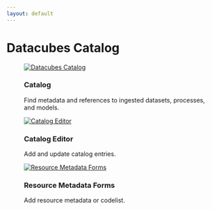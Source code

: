 ```yaml
---
layout: default
---
```


<h1 class="cards-page-title">Datacubes Catalog</h1>

<div class="cards-paragraph">
    <div class="portfolio e-shop">
            <div class="row">
                <div class="col-xs-12 products-carousel">
                    <div class="gallery portfolio-grid portfolio-animation-std products-carousel-itself">
                        <div class="gallery-cell col-xs-12 col-sm-6 col-md-4 col-lg-4">
                            <figure class="gallery-item shop-item card-item">
                                <a href="https://catalog.eoxhub.fairicube.eu/" target="_blank">
                                    <img src="{{ "images/catalog.png" | relative_url }}" alt="Datacubes Catalog">
                                </a>
                                <h3>Catalog</h3>
                                <p>
                                    Find metadata and references to ingested datasets, processes, and models.
                                </p>
                            </figure>
                        </div>
                        <div class="gallery-cell col-xs-12 col-sm-6 col-md-4 col-lg-4">
                            <figure class="gallery-item shop-item card-item">
                                <a href="https://catalog-editor.eoxhub.fairicube.eu/" target="_blank">
                                    <img src="{{ "images/catalog-editor.png" | relative_url }}" alt="Catalog Editor">
                                </a>
                                <h3>Catalog Editor</h3>
                                <p>
                                    Add and update catalog entries.
                                </p>
                            </figure>
                        </div>
                        <div class="gallery-cell col-xs-12 col-sm-6 col-md-4 col-lg-4">
                            <figure class="gallery-item shop-item card-item">
                                <a href="https://fairicube-md.epsilon-italia.it/" target="_blank">
                                    <img src="{{ "images/resource-metadata-forms.png" | relative_url }}" alt="Resource Metadata Forms">
                                </a>
                                <h3>Resource Metadata Forms</h3>
                                <p>
                                    Add resource metadata or codelist.
                                </p>
                            </figure>
                        </div>
                    </div>
                </div>
            </div>
    </div>
</div>
